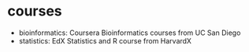 # courses 
- bioinformatics: Coursera Bioinformatics courses from UC San Diego 
- statistics: EdX Statistics and R course from HarvardX
